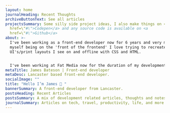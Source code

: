 ```yaml
---
layout: home
journalHeading: Recent Thoughts
archiveButtonText: See all articles
projectsSummary: Some silly side project ideas, I also make things on <a
  href=\"#\">Codepen</a> and any source code is available on <a
  href=\"#\">Github</a>
about: >-
  I've been working as a front-end developer now for 6 years and very much see
  myself being on the 'front of the frontend' I love trying to recreate
  UI's/print layouts I see on and offline with CSS and HTML.


  I've been working at Fat Media now for the duration of my development career and live and work in Lancaster.
metaTitle: James Bateson | Front-end developer
metaDesc: Lancaster based front-end developer.
socialImage: ""
title: "Hello I’m James 👋 "
bannerSummary: A front-end developer from Lancaster.
postsHeading: Recent Articles
postsSummary: A mix of development related articles, thoughts and notes.
journalSummary: Articles on tech, travel, productivity, life, and more.
---
```

